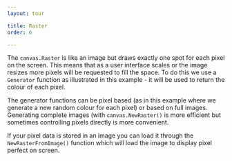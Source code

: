```yaml
---
layout: tour

title: Raster
order: 6

---
```


The `canvas.Raster` is like an image but draws exactly one spot
for each pixel on the screen. This means that as a user interface
scales or the image resizes more pixels will be requested to fill
the space. To do this we use a `Generator` function as illustrated in
this example - it will be used to return the colour of each pixel.

The generator functions can be pixel based (as in this example where we 
generate a new random colour for each pixel) or based on full images.
Generating complete images (with `canvas.NewRaster()` is more efficient
but sometimes controlling pixels directly is more convenient.

If your pixel data is stored in an image you can load it through the
`NewRasterFromImage()` function which will load the image to display
pixel perfect on screen.

